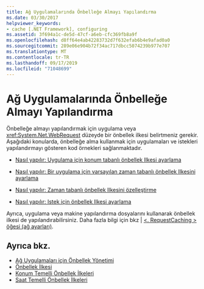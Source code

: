 ```yaml
---
title: Ağ Uygulamalarında Önbelleğe Almayı Yapılandırma
ms.date: 03/30/2017
helpviewer_keywords:
- cache [.NET Framework], configuring
ms.assetid: 3f694a1c-de5d-47cf-a6eb-cfc369fb8a9f
ms.openlocfilehash: d8ff64e4ab42283732d7f632efab6b4e9afad0a0
ms.sourcegitcommit: 289e06e904b72f34ac717dbcc5074239b977e707
ms.translationtype: MT
ms.contentlocale: tr-TR
ms.lasthandoff: 09/17/2019
ms.locfileid: "71048699"
---
```

# <a name="configuring-caching-in-network-applications"></a>Ağ Uygulamalarında Önbelleğe Almayı Yapılandırma
Önbelleğe almayı yapılandırmak için uygulama veya <xref:System.Net.WebRequest> düzeyde bir önbellek ilkesi belirtmeniz gerekir. Aşağıdaki konularda, önbelleğe alma kullanmak için uygulamaları ve istekleri yapılandırmayı gösteren kod örnekleri sağlanmaktadır.  
  
- [Nasıl yapılır: Uygulama için konum tabanlı önbellek Ilkesi ayarlama](how-to-set-a-location-based-cache-policy-for-an-application.md)  
  
- [Nasıl yapılır: Bir uygulama için varsayılan zaman tabanlı önbellek Ilkesini ayarlama](how-to-set-the-default-time-based-cache-policy-for-an-application.md)  
  
- [Nasıl yapılır: Zaman tabanlı önbellek Ilkesini özelleştirme](how-to-customize-a-time-based-cache-policy.md)  
  
- [Nasıl yapılır: Istek için önbellek Ilkesi ayarlama](how-to-set-cache-policy-for-a-request.md)  
  
 Ayrıca, uygulama veya makine yapılandırma dosyalarını kullanarak önbellek ilkesi de yapılandırabilirsiniz. Daha fazla bilgi için bkz &#124; [ \<. RequestCaching > öğesi (ağ ayarları)](../configure-apps/file-schema/network/requestcaching-element-network-settings.md).  
  
## <a name="see-also"></a>Ayrıca bkz.

- [Ağ Uygulamaları için Önbellek Yönetimi](cache-management-for-network-applications.md)
- [Önbellek İlkesi](cache-policy.md)
- [Konum Temelli Önbellek İlkeleri](location-based-cache-policies.md)
- [Saat Temelli Önbellek İlkeleri](time-based-cache-policies.md)
